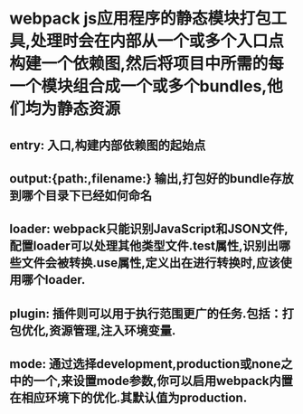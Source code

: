 # webpack js应用程序的静态模块打包工具,处理时会在内部从一个或多个入口点构建一个依赖图,然后将项目中所需的每一个模块组合成一个或多个bundles,他们均为静态资源

## entry: 入口,构建内部依赖图的起始点
## output:{path:,filename:} 输出,打包好的bundle存放到哪个目录下已经如何命名
## loader: webpack只能识别JavaScript和JSON文件,配置loader可以处理其他类型文件.test属性,识别出哪些文件会被转换.use属性,定义出在进行转换时,应该使用哪个loader.
## plugin: 插件则可以用于执行范围更广的任务.包括：打包优化,资源管理,注入环境变量.
## mode: 通过选择development,production或none之中的一个,来设置mode参数,你可以启用webpack内置在相应环境下的优化.其默认值为production.